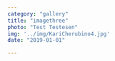 ```yaml
---
category: "gallery"
title: "imagethree"
photo: "Test Testesen"
img: '../img/KariCherubino4.jpg'
date: "2019-01-01"

---
```

